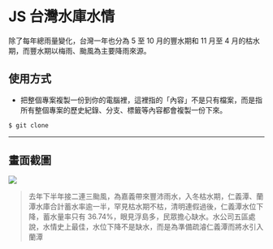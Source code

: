 # JS 台灣水庫水情

除了每年總雨量變化，台灣一年也分為 5 至 10 月的豐水期和 11 月至 4 月的枯水期，而豐水期以梅雨、颱風為主要降雨來源。

## 使用方式
- 把整個專案複製一份到你的電腦裡，這裡指的「內容」不是只有檔案，而是指所有整個專案的歷史紀錄、分支、標籤等內容都會複製一份下來。
```sh
$ git clone
```

----

## 畫面截圖
![](https://i.imgur.com/xL2AfmN.png)
> 去年下半年接二連三颱風，為嘉義帶來豐沛雨水，入冬枯水期，仁義潭、蘭潭水庫合計蓄水率逾一半，罕見枯水期不枯，清明連假過後，仁義潭水位下降，蓄水量率只有 36.74%，眼見浮島多，民眾擔心缺水。水公司五區處說，水情史上最佳，水位下降不是缺水，而是為準備疏濬仁義潭而將水引入蘭潭
